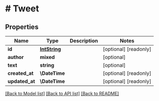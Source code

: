 # # Tweet

## Properties

Name | Type | Description | Notes
------------ | ------------- | ------------- | -------------
**id** | [**IntString**](IntString.md) |  | [optional] [readonly]
**author** | **mixed** |  | [optional]
**text** | **string** |  | [optional]
**created_at** | **\DateTime** |  | [optional] [readonly]
**updated_at** | **\DateTime** |  | [optional] [readonly]

[[Back to Model list]](../../README.md#models) [[Back to API list]](../../README.md#endpoints) [[Back to README]](../../README.md)
